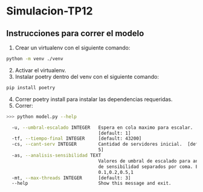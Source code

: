 # Simulacion-TP12


## Instrucciones para correr el modelo

1. Crear un virtualenv con el siguiente comando: 
```bash
python -m venv ./venv
```
2. Activar el virtualenv.
3. Instalar poetry dentro del venv con el siguiente comando: 
```bash
pip install poetry
```
4. Correr poetry install para instalar las dependencias requeridas.
5. Correr:
```bash
>>> python model.py --help

  -u, --umbral-escalado INTEGER   Espera en cola maximo para escalar.
                                  [default: 1]
  -tf, --tiempo-final INTEGER     [default: 43200]
  -cs, --cant-serv INTEGER        Cantidad de servidores inicial.  [default:  
                                  5]
  -as, --analisis-sensibilidad TEXT
                                  Valores de umbral de escalado para analisis 
                                  de sensibilidad separados por coma. Ejemplo:
                                  0.1,0.2,0.5,1
  -mt, --max-threads INTEGER      [default: 3]
  --help                          Show this message and exit.
``` 
